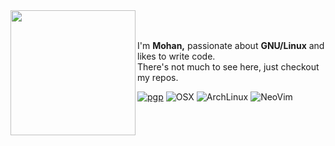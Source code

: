 <img align=left src="https://github.com/user-attachments/assets/ee369884-3ecd-4a1b-a539-85f3e7ca2389" width=200 />

<br/>
<br/>

I'm **Mohan,** passionate about **GNU/Linux** and likes to write code. <br/>
There's not much to see here, just checkout my repos. 

[![pgp](https://img.shields.io/badge/pgp-0x9BA6ADCC0F05BE4B-313131?style=flat&labelColor=545454&color=313131)](https://github.com/mohvn.gpg)
![OSX](https://badgen.net/badge/icon/OSX?icon=apple&label&color=black)
![ArchLinux](https://img.shields.io/badge/Arch%20Linux-1793D1?logo=arch-linux&logoColor=fff&color=313131&labelColor=545454)
![NeoVim](https://img.shields.io/badge/NeoVim-%2357A143.svg?&logo=neovim&logoColor=white&color=313131&labelColor=545454)
